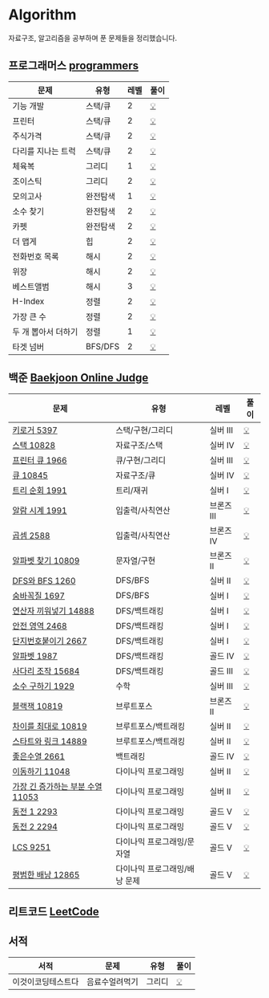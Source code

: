 # Algorithm

자료구조, 알고리즘을 공부하며 푼 문제들을 정리했습니다. 

## 프로그래머스 [programmers](https://programmers.co.kr/)

|문제|유형|레벨|풀이|
|---|----|----|---|
|기능 개발|스택/큐|2|[💡](https://github.com/miinkang/Algorithm/blob/main/%5Bprogrammers%5Ddevelope_function.ipynb)|
|프린터|스택/큐|2|[💡](https://github.com/miinkang/Algorithm/blob/main/%5Bprogrammers%5Dprinter.ipynb)|
|주식가격|스택/큐|2|[💡](https://github.com/miinkang/Algorithm/blob/main/%5Bprogrammers%5Dstack_queue_stock_price.ipynb)|
|다리를 지나는 트럭|스택/큐|2|[💡](https://github.com/miinkang/Algorithm/blob/main/%5Bprogrammers%5Dtrucks_go_over_the_bridge.ipynb)|
|체육복|그리디|1|[💡](https://github.com/miinkang/Algorithm/blob/main/%5Bprogrammers%5Dgym_clothes.ipynb)|
|조이스틱|그리디|2|[💡](https://github.com/miinkang/Algorithm/blob/main/%5Bprogrammers%5Djoystick.ipynb)|
|모의고사|완전탐색|1|[💡](https://github.com/miinkang/Algorithm/blob/main/%5Bprogrammers%5Dmock_exam.ipynb)|
|소수 찾기|완전탐색|2|[💡](https://github.com/miinkang/Algorithm/blob/main/%5Bprogrammers%5Dfind_prime_number.ipynb)|
|카펫|완전탐색|2|[💡](https://github.com/miinkang/Algorithm/blob/main/%5Bprogrammers%5Dcarpet.ipynb)|
|더 맵게|힙|2|[💡](https://github.com/miinkang/Algorithm/blob/main/%5Bprogrammers%5Dmore_spicy.ipynb)|
|전화번호 목록|해시|2|[💡](https://github.com/miinkang/Algorithm/blob/main/%5Bprogrammers%5Dphone_book.ipynb)|
|위장|해시|2|[💡](https://github.com/miinkang/Algorithm/blob/main/%5Bprogrammers%5Ddisguise.ipynb)|
|베스트앨범|해시|3|[💡](https://github.com/miinkang/Algorithm/blob/main/%5Bprogrammers%5Dbest_album.ipynb)|
|H-Index|정렬|2|[💡](https://github.com/miinkang/Algorithm/blob/main/%5Bprogrammers%5DH-Index.ipynb)|
|가장 큰 수|정렬|2|[💡](https://github.com/miinkang/Algorithm/blob/main/%5Bprogrammers%5Dthe_biggest_number.ipynb)|
|두 개 뽑아서 더하기|정렬|1|[💡](https://github.com/miinkang/Algorithm/blob/main/%5Bprogrammers%5Dsum_of_two_numbers.ipynb)|
|타겟 넘버|BFS/DFS|2|[💡](https://github.com/miinkang/Algorithm/blob/main/%5Bprogrammers%5Dtarget_number.ipynb)|

## 백준 [Baekjoon Online Judge](https://www.acmicpc.net/)


|문제|유형|레벨|풀이|
|---|----|----|---|
|[키로거 5397](https://www.acmicpc.net/problem/5397)|스택/구현/그리디|실버 III|[💡](https://github.com/miinkang/Algorithm/blob/main/%5BBOJ%5D5397_keylogger.ipynb)|
|[스택 10828](https://www.acmicpc.net/problem/10828)|자료구조/스택|실버 IV|[💡](https://github.com/miinkang/Algorithm/blob/main/%5BBOJ%5D10828_stack.ipynb)|
|[프린터 큐 1966](https://www.acmicpc.net/problem/1966)|큐/구현/그리디|실버 III|[💡](https://github.com/miinkang/Algorithm/blob/main/%5BBOJ%5D1966_printer_queue.ipynb)|
|[큐 10845](https://www.acmicpc.net/problem/10845)|자료구조/큐|실버 IV|[💡](https://github.com/miinkang/Algorithm/blob/main/%5BBOJ%5D10845_queue.ipynb)|
|[트리 순회 1991](https://www.acmicpc.net/problem/1991)|트리/재귀|실버 I|[💡](https://github.com/miinkang/Algorithm/blob/main/%5BBOJ%5D1991_tree_traversal.ipynb)|
|[알람 시계 1991](https://www.acmicpc.net/problem/2884)|입출력/사칙연산|브론즈 III|[💡](https://github.com/miinkang/Algorithm/blob/main/%5BBOJ%5D2884_alarm_clock.ipynb)|
|[곱셈 2588](https://www.acmicpc.net/problem/2588)|입출력/사칙연산|브론즈 IV|[💡](https://github.com/miinkang/Algorithm/blob/main/%5BBOJ%5D2588_multiplication.ipynb)|
|[알파벳 찾기 10809](https://www.acmicpc.net/problem/10809)|문자열/구현|브론즈 II|[💡](https://github.com/miinkang/Algorithm/blob/main/%5BBOJ%5D10809_find_alphabet.ipynb)|
|[DFS와 BFS 1260](https://www.acmicpc.net/problem/1260)|DFS/BFS|실버 II|[💡](https://github.com/miinkang/Algorithm/blob/main/%5BBOJ%5D1260_DFS_and_BFS.ipynb)|
|[숨바꼭질 1697](https://www.acmicpc.net/problem/1697)|DFS/BFS|실버 I|[💡](https://github.com/miinkang/Algorithm/blob/main/%5BBOJ%5D1697_hide_n_seek.ipynb)|
|[연산자 끼워넣기 14888](https://www.acmicpc.net/problem/14888)|DFS/백트래킹|실버 I|[💡](https://github.com/miinkang/Algorithm/blob/main/%5BBOJ%5D14888_insert_operator.ipynb)|
|[안전 영역 2468](https://www.acmicpc.net/problem/2468)|DFS/백트래킹|실버 I|[💡](https://github.com/miinkang/Algorithm/blob/main/%5BBOJ%5D2468_safe_area.ipynb)|
|[단지번호붙이기 2667](https://www.acmicpc.net/problem/2667)|DFS/백트래킹|실버 I|[💡](https://github.com/miinkang/Algorithm/blob/main/%5BBOJ%5D2667_number_town.ipynb)|
|[알파벳 1987](https://www.acmicpc.net/problem/1987)|DFS/백트래킹|골드 IV|[💡](https://github.com/miinkang/Algorithm/blob/main/%5BBOJ%5D1987_alphabet.ipynb)|
|[사다리 조작 15684](https://www.acmicpc.net/problem/15684)|DFS/백트래킹|골드 III|[💡](https://github.com/miinkang/Algorithm/blob/main/%5BBOJ%5D15684_manipulate_ladder.ipynb)|
|[소수 구하기 1929](https://www.acmicpc.net/problem/1929)|수학|실버 III|[💡](https://github.com/miinkang/Algorithm/blob/main/%5BBOJ%5D1929_find_prime_number.ipynb)|
|[블랙잭 10819](https://www.acmicpc.net/problem/2798)|브루트포스|브론즈 II|[💡](https://github.com/miinkang/Algorithm/blob/main/%5BBOJ%5D2798_blackjack.ipynb)|
|[차이를 최대로 10819](https://www.acmicpc.net/problem/10819)|브루트포스/백트래킹|실버 II|[💡](https://github.com/miinkang/Algorithm/blob/main/%5BBOJ%5D10819_maximize_the_difference.ipynb)|
|[스타트와 링크 14889](https://www.acmicpc.net/problem/14889)|브루트포스/백트래킹|실버 II|[💡](https://github.com/miinkang/Algorithm/blob/main/%5BBOJ%5D14889_start_and_link.ipynb)|
|[좋은수열 2661](https://www.acmicpc.net/problem/2661)|백트래킹|골드 IV|[💡](https://github.com/miinkang/Algorithm/blob/main/%5BBOJ%5D2661_good_sequence.ipynb)|
|[이동하기 11048](https://www.acmicpc.net/problem/11048)|다이나믹 프로그래밍|실버 II|[💡](https://github.com/miinkang/Algorithm/blob/main/%5BBOJ%5D11048_move.ipynb)|
|[가장 긴 증가하는 부분 수열 11053](https://www.acmicpc.net/problem/11053)|다이나믹 프로그래밍|실버 II|[💡](https://github.com/miinkang/Algorithm/blob/main/%5BBOJ%5D11053_the_longest_increasing_subsequence.ipynb)|
|[동전 1 2293](https://www.acmicpc.net/problem/2293)|다이나믹 프로그래밍|골드 V|[💡](https://github.com/miinkang/Algorithm/blob/main/%5BBOJ%5D2293_coin1.ipynb)|
|[동전 2 2294](https://www.acmicpc.net/problem/2294)|다이나믹 프로그래밍|골드 V|[💡](https://github.com/miinkang/Algorithm/blob/main/%5BBOJ%5D2294_coin2.ipynb)|
|[LCS 9251](https://www.acmicpc.net/problem/9251)|다이나믹 프로그래밍/문자열|골드 V|[💡](https://github.com/miinkang/Algorithm/blob/main/%5BBOJ%5D9251_LCS.ipynb)|
|[평범한 배낭 12865](https://www.acmicpc.net/problem/12865)|다이나믹 프로그래밍/배낭 문제|골드 V|[💡](https://github.com/miinkang/Algorithm/blob/main/%5BBOJ%5D12865_an_ordinary_backpack.ipynb)|

## 리트코드 [LeetCode](https://leetcode.com/)

## 서적
|서적|문제|유형|풀이|
|---|----|----|---|
|이것이코딩테스트다|음료수얼려먹기|그리디|[💡](https://github.com/miinkang/Algorithm/blob/main/%5BThisIsCT%5Dmake_icecream.ipynb)|
